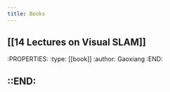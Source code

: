 ```yaml
---
title: Books
---
```


## [[14 Lectures on Visual SLAM]]
:PROPERTIES:
:type: [[book]]
:author: Gaoxiang
:END:
## ::END:
